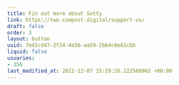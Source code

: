 ```yaml
---
title: Fin out more about Sutty
link: https://two.compost.digital/support-us/
draft: false
order: 3
layout: button
uuid: 7ed1cd47-2f24-4a56-aa59-2bbdc0e61cbb
liquid: false
usuaries:
- 356
last_modified_at: 2022-12-07 15:29:26.222560962 +00:00
---
```



